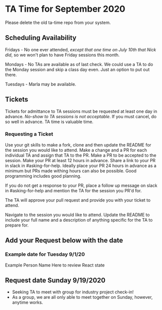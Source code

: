 # TA Time for September 2020

Please delete the old ta-time repo from your system.

## Scheduling Availability

Fridays - No one ever attended, *except that one time on July 10th that Nick did*, so we won't plan to have Friday sessions this month.

Mondays - No TAs are available as of last check. We could use a TA to do the Monday session and skip a class day even. Just an option to put out there.

Tuesdays - Marla may be available.

## Tickets

Tickets for admittance to TA sessions must be requested at least one day in advance. *No-show to TA sessions is not acceptable*. If you must cancel, do so well in advance. TA time is valuable time.

### Requesting a Ticket

Use your git skills to make a fork, clone and then update the README for the session you would like to attend. Make a change and a PR for each individual TA and assign that TA to the PR. Make a PR to be accepted to the session. Make your PR at least 12 hours in advance. Share a link to your PR in slack in #asking-for-help. Ideally place your PR 24 hours in advance as a minimum but PRs made withing hours can also be possible. Good programming includes good planning.

If you do not get a response to your PR, place a follow up message on slack in #asking-for-help and mention the TA for the session you PR'd for.

The TA will approve your pull request and provide you with your ticket to attend.

Navigate to the session you would like to attend.
Update the README to include your full name and a description of anything specific for the TA to prepare for.

## Add your Request below with the date

### Example date for Tuesday 9/1/20

Example Person Name Here to review React state

## Request date Sunday 9/19/2020

- Seeking TA to meet with group for industry project check-in!
- As a group, we are all only able to meet together on Sunday, however, anytime works.


